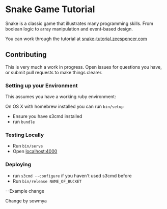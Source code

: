 # Snake Game Tutorial

Snake is a classic game that illustrates many programming skills. From boolean
logic to array manipulation and event-based design.

You can work through the tutorial at
[snake-tutorial.zeespencer.com](http://snake-tutorial.zeespencer.com)

## Contributing

This is very much a work in progress. Open issues for questions you have, or
submit pull requests to make things clearer.

### Setting up your Environment
This assumes you have a working ruby environment:

On OS X with homebrew installed you can run `bin/setup`

* Ensure you have s3cmd installed
* run `bundle`

### Testing Locally
* Run `bin/serve`
* Open [localhost:4000](http://localhost:4000)

### Deploying
* run `s3cmd --configure` if you haven't used s3cmd before
* Run `bin/release NAME_OF_BUCKET`


--Example change

Change by sowmya
